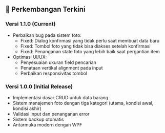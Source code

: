 ## 🚀 Perkembangan Terkini

### Versi 1.1.0 (Current)
- Perbaikan bug pada sistem foto:
  - Fixed: Dialog konfirmasi yang tidak perlu saat membuat data baru
  - Fixed: Tombol foto yang tidak bisa diakses setelah konfirmasi
  - Fixed: Penanganan state foto yang lebih baik saat pergantian item
- Optimasi UI/UX:
  - Penyesuaian ukuran field pencarian
  - Penataan vertikal alignment pada input
  - Perbaikan responsivitas tombol

### Versi 1.0.0 (Initial Release)
- Implementasi dasar CRUD untuk data barang
- Sistem manajemen foto dengan tiga kategori (utama, kondisi awal, kondisi akhir)
- Validasi input dan penanganan error
- Sistem backup otomatis
- Antarmuka modern dengan WPF
